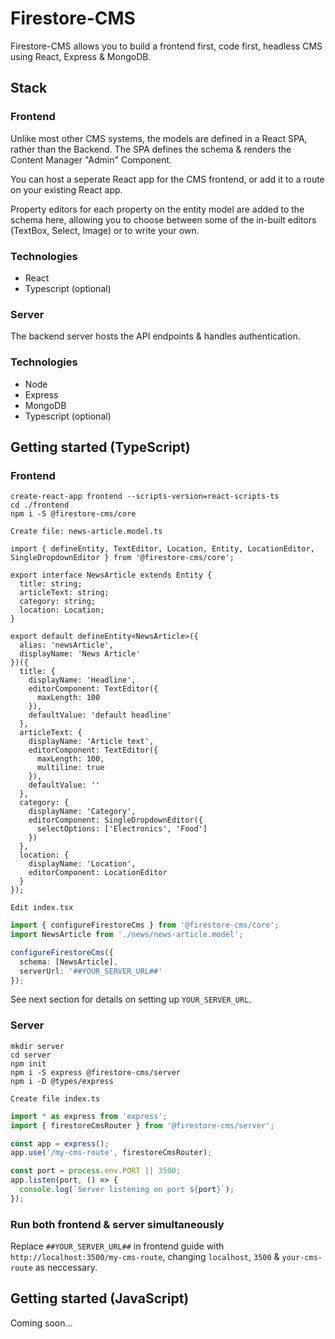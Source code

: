 # Firestore-CMS

Firestore-CMS allows you to build a frontend first, code first, headless CMS using React, Express & MongoDB.

## Stack

### Frontend
Unlike most other CMS systems, the models are defined in a React SPA, rather than the Backend. The SPA defines the schema & renders the Content Manager "Admin" Component. 

You can host a seperate React app for the CMS frontend, or add it to a route on your existing React app.

Property editors for each property on the entity model are added to the schema here, allowing you to choose between some of the in-built editors (TextBox, Select, Image) or to write your own.


### Technologies
* React
* Typescript (optional)


### Server
The backend server hosts the API endpoints & handles authentication.

### Technologies
* Node
* Express
* MongoDB
* Typescript (optional)

## Getting started (TypeScript)

### Frontend
```
create-react-app frontend --scripts-version=react-scripts-ts
cd ./frontend
npm i -S @firestore-cms/core
```

`Create file: news-article.model.ts`
```tsx
import { defineEntity, TextEditor, Location, Entity, LocationEditor, SingleDropdownEditor } from '@firestore-cms/core';

export interface NewsArticle extends Entity {
  title: string;
  articleText: string;
  category: string;
  location: Location;
}

export default defineEntity<NewsArticle>({
  alias: 'newsArticle',
  displayName: 'News Article'
})({
  title: {
    displayName: 'Headline',
    editorComponent: TextEditor({
      maxLength: 100
    }),
    defaultValue: 'default headline'
  },
  articleText: {
    displayName: 'Article text',
    editorComponent: TextEditor({
      maxLength: 100,
      multiline: true
    }),
    defaultValue: ''
  },
  category: {
    displayName: 'Category',
    editorComponent: SingleDropdownEditor({
      selectOptions: ['Electronics', 'Food']
    })
  },
  location: {
    displayName: 'Location',
    editorComponent: LocationEditor
  }
});
```

`Edit index.tsx`
```ts
import { configureFirestoreCms } from '@firestore-cms/core';
import NewsArticle from './news/news-article.model';

configureFirestoreCms({
  schema: [NewsArticle],
  serverUrl: '##YOUR_SERVER_URL##'
});
```

See next section for details on setting up `YOUR_SERVER_URL`.

### Server
```
mkdir server
cd server
npm init
npm i -S express @firestore-cms/server
npm i -D @types/express
```

`Create file index.ts`
```ts
import * as express from 'express';
import { firestoreCmsRouter } from '@firestore-cms/server';

const app = express();
app.use('/my-cms-route', firestoreCmsRouter);

const port = process.env.PORT || 3500;
app.listen(port, () => {
  console.log(`Server listening on port ${port}`);
});
```

### Run both frontend & server simultaneously
Replace `##YOUR_SERVER_URL##` in frontend guide with `http://localhost:3500/my-cms-route`, changing `localhost`, `3500` & `your-cms-route` as neccessary.

## Getting started (JavaScript) 
Coming soon...